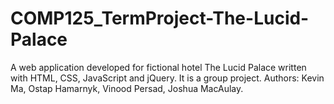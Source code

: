 # COMP125_TermProject-The-Lucid-Palace
A web application developed for fictional hotel The Lucid Palace written with HTML, CSS, JavaScript and jQuery.
It is a group project. 
Authors: Kevin Ma, Ostap Hamarnyk, Vinood Persad, Joshua MacAulay.
